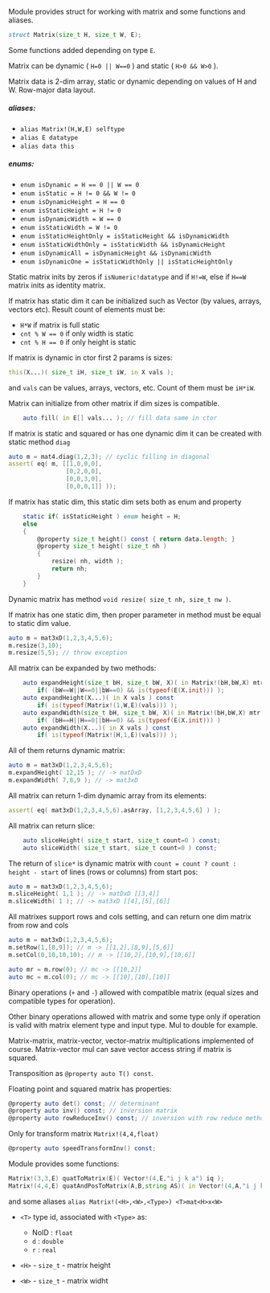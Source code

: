 Module provides struct for working with matrix and some functions and aliases.

```d
struct Matrix(size_t H, size_t W, E);
```

Some functions added depending on type `E`.

Matrix can be dynamic ( `H=0 || W==0` ) and static ( `H>0 && W>0` ).

Matrix data is 2-dim array, static or dynamic depending on
values of H and W. Row-major data layout.

##### aliases:

- `alias Matrix!(H,W,E) selftype`
- `alias E datatype`
- `alias data this`

##### enums:

- `enum isDynamic = H == 0 || W == 0`
- `enum isStatic = H != 0 && W != 0`
- `enum isDynamicHeight = H == 0`
- `enum isStaticHeight = H != 0`
- `enum isDynamicWidth = W == 0`
- `enum isStaticWidth = W != 0`
- `enum isStaticHeightOnly = isStaticHeight && isDynamicWidth`
- `enum isStaticWidthOnly = isStaticWidth && isDynamicHeight`
- `enum isDynamicAll = isDynamicHeight && isDynamicWidth`
- `enum isDynamicOne = isStaticWidthOnly || isStaticHeightOnly`

Static matrix inits by zeros if `isNumeric!datatype` and if `H!=W`,
else if `H==W` matrix inits as identity matrix.

If matrix has static dim it can be initialized such as Vector
(by values, arrays, vectors etc). Result count of elements must be:

- `H*W` if matrix is full static
- `cnt % W == 0` if only width is static
- `cnt % H == 0` if only height is static

If matrix is dynamic in ctor first 2 params is sizes:

```d
this(X...)( size_t iH, size_t iW, in X vals );
```

and `vals` can be values, arrays, vectors, etc.
Count of them must be `iH*iW`.

Matrix can initialize from other matrix if dim sizes is compatible.

```d
    auto fill( in E[] vals... ); // fill data same in ctor
```

If matrix is static and squared or has one dynamic dim it 
can be created with static method `diag`

```d
auto m = mat4.diag(1,2,3); // cyclic filling in diagonal
assert( eq( m, [[1,0,0,0],
                [0,2,0,0],
                [0,0,3,0],
                [0,0,0,1]] ));
```

If matrix has static dim, this static dim sets both as enum and property
```d
    static if( isStaticHeight ) enum height = H;
    else
    {
        @property size_t height() const { return data.length; }
        @property size_t height( size_t nh )
        {
            resize( nh, width );
            return nh;
        }
    }
```

Dynamic matrix has method `void resize( size_t nh, size_t nw )`.

If matrix has one static dim, then proper parameter in method must be
equal to static dim value.

```d
auto m = mat3xD(1,2,3,4,5,6);
m.resize(3,10);
m.resize(5,5); // throw exception
```

All matrix can be expanded by two methods:

```d
    auto expandHeight(size_t bH, size_t bW, X)( in Matrix!(bH,bW,X) mtr ) const
        if( (bW==W||W==0||bW==0) && is(typeof(E(X.init))) );
    auto expandHeight(X...)( in X vals ) const
        if( is(typeof(Matrix!(1,W,E)(vals))) );
    auto expandWidth(size_t bH, size_t bW, X)( in Matrix!(bH,bW,X) mtr ) const
        if( (bH==H||H==0||bH==0) && is(typeof(E(X.init))) )
    auto expandWidth(X...)( in X vals ) const
        if( is(typeof(Matrix!(H,1,E)(vals))) );
```

All of them returns dynamic matrix:

```d
auto m = mat3xD(1,2,3,4,5,6);
m.expandHeight( 12,15 ); // -> matDxD
m.expandWidth( 7,8,9 ); // -> mat3xD
```

All matrix can return 1-dim dynamic array from its elements:

```d
assert( eq( mat3xD(1,2,3,4,5,6).asArray, [1,2,3,4,5,6] ) );
```

All matrix can return slice:

```d
    auto sliceHeight( size_t start, size_t count=0 ) const;
    auto sliceWidth( size_t start, size_t count=0 ) const;
```

The return of `slice*` is dynamic matrix with `count = count ? count : height - start` of
lines (rows or columns) from start pos:

```d
auto m = mat3xD(1,2,3,4,5,6);
m.sliceHeight( 1,1 ); // -> matDxD [[3,4]]
m.sliceWidth( 1 ); // -> mat3xD [[4],[5],[6]]
```

All matrixes support rows and cols setting,
and can return one dim matrix from row and cols

```d
auto m = mat3xD(1,2,3,4,5,6);
m.setRow(1,[8,9]); // m -> [[1,2],[8,9],[5,6]]
m.setCol(0,10,10,10); // m -> [[10,2],[10,9],[10,6]] 

auto mr = m.row(0); // mc -> [[10,2]]
auto mc = m.col(0); // mc -> [[10],[10],[10]]
```

Binary operations (`+` and `-`) allowed with compatible matrix
(equal sizes and compatible types for operation).

Other binary operations allowed with matrix and some type only if
operation is valid with matrix element type and input type.
Mul to double for example.

Matrix-matrix, matrix-vector, vector-matrix multiplications implemented of course.
Matrix-vector mul can save vector access string if matrix is squared.

Transposition as `@property auto T() const`.

Floating point and squared matrix has properties:
```d
@property auto det() const; // determinant
@property auto inv() const; // inversion matrix
@property auto rowReduceInv() const; // inversion with row reduce method
```

Only for transform matrix `Matrix!(4,4,float)`
```d
@property auto speedTransformInv() const;
```

Module provides some functions:

```d
Matrix!(3,3,E) quatToMatrix(E)( Vector!(4,E,"i j k a") iq );
Matrix!(4,4,E) quatAndPosToMatrix(A,B,string AS)( in Vector!(4,A,"i j k a") iq, in Vector!(3,B,AS) pos );
```

and some aliases `alias Matrix!(<H>,<W>,<Type>) <T>mat<H>x<W>`

- `<T>` type id, associated with `<Type>` as:

    - NoID : `float`
    - `d`  : `double`
    - `r`  : `real`

- `<H>` - `size_t` - matrix height
- `<W>` - `size_t` - matrix widht
